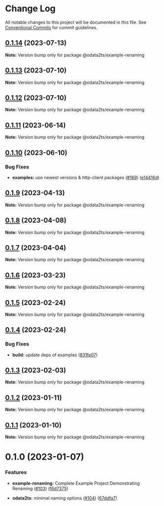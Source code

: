 # Change Log

All notable changes to this project will be documented in this file.
See [Conventional Commits](https://conventionalcommits.org) for commit guidelines.

## [0.1.14](https://github.com/odata2ts/odata2ts/compare/@odata2ts/example-renaming@0.1.13...@odata2ts/example-renaming@0.1.14) (2023-07-13)

**Note:** Version bump only for package @odata2ts/example-renaming

## [0.1.13](https://github.com/odata2ts/odata2ts/compare/@odata2ts/example-renaming@0.1.12...@odata2ts/example-renaming@0.1.13) (2023-07-10)

**Note:** Version bump only for package @odata2ts/example-renaming

## [0.1.12](https://github.com/odata2ts/odata2ts/compare/@odata2ts/example-renaming@0.1.11...@odata2ts/example-renaming@0.1.12) (2023-07-10)

**Note:** Version bump only for package @odata2ts/example-renaming

## [0.1.11](https://github.com/odata2ts/odata2ts/compare/@odata2ts/example-renaming@0.1.10...@odata2ts/example-renaming@0.1.11) (2023-06-14)

**Note:** Version bump only for package @odata2ts/example-renaming

## [0.1.10](https://github.com/odata2ts/odata2ts/compare/@odata2ts/example-renaming@0.1.9...@odata2ts/example-renaming@0.1.10) (2023-06-10)

### Bug Fixes

* **examples:** use newest versions & http-client packages ([#169](https://github.com/odata2ts/odata2ts/issues/169)) ([e14416d](https://github.com/odata2ts/odata2ts/commit/e14416d5fd98e2ebd14081400a6b8368e01dd623))

## [0.1.9](https://github.com/odata2ts/odata2ts/compare/@odata2ts/example-renaming@0.1.8...@odata2ts/example-renaming@0.1.9) (2023-04-13)

**Note:** Version bump only for package @odata2ts/example-renaming

## [0.1.8](https://github.com/odata2ts/odata2ts/compare/@odata2ts/example-renaming@0.1.7...@odata2ts/example-renaming@0.1.8) (2023-04-08)

**Note:** Version bump only for package @odata2ts/example-renaming

## [0.1.7](https://github.com/odata2ts/odata2ts/compare/@odata2ts/example-renaming@0.1.6...@odata2ts/example-renaming@0.1.7) (2023-04-04)

**Note:** Version bump only for package @odata2ts/example-renaming

## [0.1.6](https://github.com/odata2ts/odata2ts/compare/@odata2ts/example-renaming@0.1.5...@odata2ts/example-renaming@0.1.6) (2023-03-23)

**Note:** Version bump only for package @odata2ts/example-renaming

## [0.1.5](https://github.com/odata2ts/odata2ts/compare/@odata2ts/example-renaming@0.1.4...@odata2ts/example-renaming@0.1.5) (2023-02-24)

**Note:** Version bump only for package @odata2ts/example-renaming

## [0.1.4](https://github.com/odata2ts/odata2ts/compare/@odata2ts/example-renaming@0.1.3...@odata2ts/example-renaming@0.1.4) (2023-02-24)

### Bug Fixes

* **build:** update deps of examples ([831fe07](https://github.com/odata2ts/odata2ts/commit/831fe07197f999dde9509a9166f189b49dccc8bc))

## [0.1.3](https://github.com/odata2ts/odata2ts/compare/@odata2ts/example-renaming@0.1.2...@odata2ts/example-renaming@0.1.3) (2023-02-03)

**Note:** Version bump only for package @odata2ts/example-renaming

## [0.1.2](https://github.com/odata2ts/odata2ts/compare/@odata2ts/example-renaming@0.1.1...@odata2ts/example-renaming@0.1.2) (2023-01-11)

**Note:** Version bump only for package @odata2ts/example-renaming

## [0.1.1](https://github.com/odata2ts/odata2ts/compare/@odata2ts/example-renaming@0.1.0...@odata2ts/example-renaming@0.1.1) (2023-01-10)

**Note:** Version bump only for package @odata2ts/example-renaming

# 0.1.0 (2023-01-07)

### Features

* **example-renaming:** Complete Example Project Demonstrating Renaming ([#103](https://github.com/odata2ts/odata2ts/issues/103)) ([f6d7375](https://github.com/odata2ts/odata2ts/commit/f6d73757aedd273db39ce19bc0619f54db6f479c))

* **odata2ts:** minimal naming options ([#104](https://github.com/odata2ts/odata2ts/issues/104)) ([67ddfa7](https://github.com/odata2ts/odata2ts/commit/67ddfa74f977e164892c2953dc8c5459a92c11d4))
